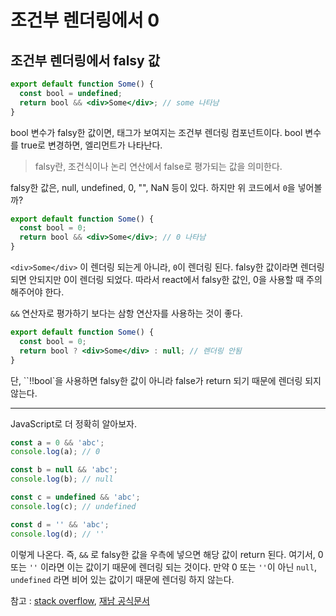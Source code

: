 # 조건부 렌더링에서 0

## 조건부 렌더링에서 falsy 값

```jsx
export default function Some() {
  const bool = undefined;
  return bool && <div>Some</div>; // some 나타남
}
```

bool 변수가 falsy한 값이면, 태그가 보여지는 조건부 렌더링 컴포넌트이다. bool 변수를 true로 변경하면, 엘리먼트가 나타난다.

> falsy란, 조건식이나 논리 연산에서 false로 평가되는 값을 의미한다.

falsy한 값은, null, undefined, 0, "", NaN 등이 있다. 하지만 위 코드에서 `0`을 넣어볼까?

```jsx
export default function Some() {
  const bool = 0;
  return bool && <div>Some</div>; // 0 나타남
}
```

`<div>Some</div>` 이 렌더링 되는게 아니라, `0`이 렌더링 된다. falsy한 값이라면 렌더링 되면 안되지만 0이 렌더링 되었다. 따라서 react에서 falsy한 값인, 0을 사용할 때 주의해주어야 한다.

`&&` 연산자로 평가하기 보다는 삼항 연산자를 사용하는 것이 좋다.

```jsx
export default function Some() {
  const bool = 0;
  return bool ? <div>Some</div> : null; // 렌더링 안됨
}
```

단, ``!!bool`을 사용하면 falsy한 값이 아니라 false가 return 되기 때문에 렌더링 되지 않는다.

---

JavaScript로 더 정확히 알아보자.

```js
const a = 0 && 'abc';
console.log(a); // 0

const b = null && 'abc';
console.log(b); // null

const c = undefined && 'abc';
console.log(c); // undefined

const d = '' && 'abc';
console.log(d); // ''
```

이렇게 나온다. 즉, `&&` 로 falsy한 값을 우측에 넣으면 해당 값이 return 된다. 여기서, 0 또는 `''` 이라면 이는 값이기 때문에 렌더링 되는 것이다. 만약 0 또는 `''`이 아닌 `null`, `undefined` 라면 비어 있는 값이기 때문에 렌더링 하지 않는다.

참고 : [stack overflow](https://stackoverflow.com/questions/53048037/react-showing-0-instead-of-nothing-with-short-circuit-conditional-component), [재남 공식문서](https://react-ko.dev/learn/conditional-rendering)
